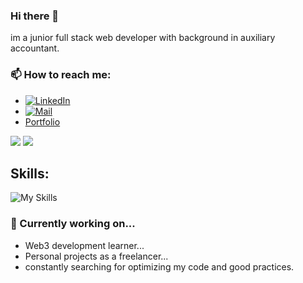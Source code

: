 ### Hi there 👋

im a junior full stack web developer with background in auxiliary accountant.

### 📫 How to reach me:
* <a href="https://www.linkedin.com/in/gustavo-rodolfo-paz/">
    <img src="https://custom-icon-badges.demolab.com/badge/Gustavo%20Rodolfo%20Paz-0A66C2?logo=linkedin-white&logoColor=fff" alt="LinkedIn">
  </a>
* <a href="mailto:gusti.paz@gmail.com?subject=consulta/mentoria&body=Hola!%20Vengo%20desde%20tu%20perfil%20de%20Github.%20Me%20gustaria%20tener%20una%20breve%20entrevista%20de%20trabajo">
    <img src="https://custom-icon-badges.demolab.com/badge/Enviame%20un%20email-0A66C2?logo=mail-white&logoColor=fff" alt="Mail">
  </a>
* [Portfolio](https://guspaz0.github.io/portfolio2024/)
  
<span align="center">
  <img src="https://github-readme-stats.vercel.app/api?username=guspaz0&show_icons=true&theme=radical"/>
  <img src="https://github-readme-stats.vercel.app/api/top-langs/?username=guspaz0&size_weight=0.5&count_weight=0.5&hide=dockerfile,ejs,css,scss,html,handlebars,procfile&layout=compact&langs_count=6&theme=dracula"/>
</span>

## Skills:

![My Skills](https://skillicons.dev/icons?i=js,ts,html,css,react,vue,vite,nodejs,express,nestjs,redux,docker,linux,electron,git,github,java,spring,mongodb,mysql,postgres,sqlite,aws,azure,vercel,npm,postman&theme=light)

### 🔭 Currently working on...
* Web3 development learner...
* Personal projects as a freelancer...
* constantly searching for optimizing my code and good practices.

    
<!--
**guspaz0/guspaz0** is a ✨ _special_ ✨ repository because its `README.md` (this file) appears on your GitHub profile.

Here are some ideas to get you started:

- 🔭 I’m currently working on ...
- 🌱 I’m currently learning ...
- 👯 I’m looking to collaborate on ...
- 🤔 I’m looking for help with ...
- 💬 Ask me about ...
- 📫 How to reach me: ...
- 😄 Pronouns: ...
- ⚡ Fun fact: ...
-->
